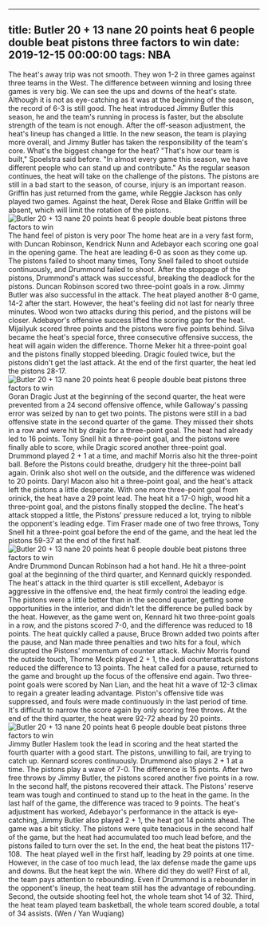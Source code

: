 
---
title: Butler 20 + 13 nane 20 points heat 6 people double beat pistons three factors to win
date: 2019-12-15 00:00:00
tags:  NBA
---
The heat's away trip was not smooth. They won 1-2 in three games against three teams in the West. The difference between winning and losing three games is very big. We can see the ups and downs of the heat's state. Although it is not as eye-catching as it was at the beginning of the season, the record of 6-3 is still good. The heat introduced Jimmy Butler this season, he and the team's running in process is faster, but the absolute strength of the team is not enough.
After the off-season adjustment, the heat's lineup has changed a little. In the new season, the team is playing more overall, and Jimmy Butler has taken the responsibility of the team's core. What's the biggest change for the heat? "That's how our team is built," Spoelstra said before. "In almost every game this season, we have different people who can stand up and contribute."
As the regular season continues, the heat will take on the challenge of the pistons. The pistons are still in a bad start to the season, of course, injury is an important reason. Griffin has just returned from the game, while Reggie Jackson has only played two games. Against the heat, Derek Rose and Blake Griffin will be absent, which will limit the rotation of the pistons.
![Butler 20 + 13 nane 20 points heat 6 people double beat pistons three factors to win](1ebe7ef813e34cc0946792e243b93fb7.jpg)
The hand feel of piston is very poor
The home heat are in a very fast form, with Duncan Robinson, Kendrick Nunn and Adebayor each scoring one goal in the opening game. The heat are leading 6-0 as soon as they come up. The pistons failed to shoot many times, Tony Snell failed to shoot outside continuously, and Drummond failed to shoot. After the stoppage of the pistons, Drummond's attack was successful, breaking the deadlock for the pistons.
Duncan Robinson scored two three-point goals in a row. Jimmy Butler was also successful in the attack. The heat played another 8-0 game, 14-2 after the start. However, the heat's feeling did not last for nearly three minutes. Wood won two attacks during this period, and the pistons will be closer. Adebayor's offensive success lifted the scoring gap for the heat.
Mijailyuk scored three points and the pistons were five points behind. Silva became the heat's special force, three consecutive offensive success, the heat will again widen the difference. Thorne Meker hit a three-point goal and the pistons finally stopped bleeding. Dragic fouled twice, but the pistons didn't get the last attack. At the end of the first quarter, the heat led the pistons 28-17.
![Butler 20 + 13 nane 20 points heat 6 people double beat pistons three factors to win](e535b4be70dc45e78b09662a97b2325f.jpg)
Goran Dragic 
Just at the beginning of the second quarter, the heat were prevented from a 24 second offensive offence, while Galloway's passing error was seized by nan to get two points. The pistons were still in a bad offensive state in the second quarter of the game. They missed their shots in a row and were hit by drajic for a three-point goal. The heat had already led to 16 points. Tony Snell hit a three-point goal, and the pistons were finally able to score, while Dragic scored another three-point goal.
Drummond played 2 + 1 at a time, and machif Morris also hit the three-point ball. Before the Pistons could breathe, drudgery hit the three-point ball again. Orinik also shot well on the outside, and the difference was widened to 20 points. Daryl Macon also hit a three-point goal, and the heat's attack left the pistons a little desperate. With one more three-point goal from orinick, the heat have a 29 point lead.
The heat hit a 17-0 high, wood hit a three-point goal, and the pistons finally stopped the decline. The heat's attack stopped a little, the Pistons' pressure reduced a lot, trying to nibble the opponent's leading edge. Tim Fraser made one of two free throws, Tony Snell hit a three-point goal before the end of the game, and the heat led the pistons 59-37 at the end of the first half.
![Butler 20 + 13 nane 20 points heat 6 people double beat pistons three factors to win](f0bfc0731c634b3786c23a1003ca9566.jpg)
Andre Drummond 
Duncan Robinson had a hot hand. He hit a three-point goal at the beginning of the third quarter, and Kennard quickly responded. The heat's attack in the third quarter is still excellent, Adebayor is aggressive in the offensive end, the heat firmly control the leading edge. The pistons were a little better than in the second quarter, getting some opportunities in the interior, and didn't let the difference be pulled back by the heat.
However, as the game went on, Kennard hit two three-point goals in a row, and the pistons scored 7-0, and the difference was reduced to 18 points. The heat quickly called a pause, Bruce Brown added two points after the pause, and Nan made three penalties and two hits for a foul, which disrupted the Pistons' momentum of counter attack. Machiv Morris found the outside touch, Thorne Meck played 2 + 1, the Jedi counterattack pistons reduced the difference to 13 points.
The heat called for a pause, returned to the game and brought up the focus of the offensive end again. Two three-point goals were scored by Nan Lian, and the heat hit a wave of 12-3 climax to regain a greater leading advantage. Piston's offensive tide was suppressed, and fouls were made continuously in the last period of time. It's difficult to narrow the score again by only scoring free throws. At the end of the third quarter, the heat were 92-72 ahead by 20 points.
![Butler 20 + 13 nane 20 points heat 6 people double beat pistons three factors to win](aac80b412b234809b64f7cd3797d2317.jpg)
Jimmy Butler 
Haslem took the lead in scoring and the heat started the fourth quarter with a good start. The pistons, unwilling to fail, are trying to catch up. Kennard scores continuously. Drummond also plays 2 + 1 at a time. The pistons play a wave of 7-0. The difference is 15 points. After two free throws by Jimmy Butler, the pistons scored another five points in a row. In the second half, the pistons recovered their attack.
The Pistons' reserve team was tough and continued to stand up to the heat in the game. In the last half of the game, the difference was traced to 9 points. The heat's adjustment has worked, Adebayor's performance in the attack is eye-catching, Jimmy Butler also played 2 + 1, the heat got 14 points ahead. The game was a bit sticky. The pistons were quite tenacious in the second half of the game, but the heat had accumulated too much lead before, and the pistons failed to turn over the set.
In the end, the heat beat the pistons 117-108. ​
The heat played well in the first half, leading by 29 points at one time. However, in the case of too much lead, the lax defense made the game ups and downs. But the heat kept the win. Where did they do well? First of all, the team pays attention to rebounding. Even if Drummond is a rebounder in the opponent's lineup, the heat team still has the advantage of rebounding. Second, the outside shooting feel hot, the whole team shot 14 of 32. Third, the heat team played team basketball, the whole team scored double, a total of 34 assists.
(Wen / Yan Wuqiang)